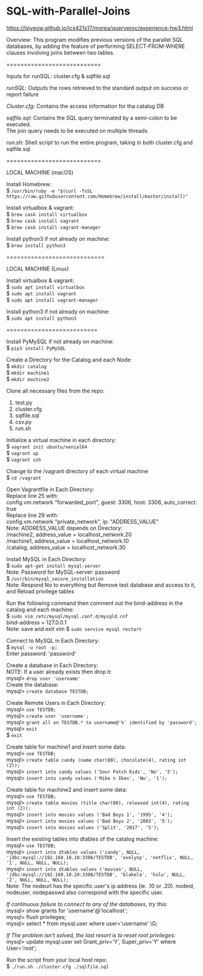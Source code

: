 # SQL-with-Parallel-Joins
https://lipyeow.github.io/ics421s17/morea/queryproc/experience-hw3.html

Overview: This program modifies previous versions of the parallel SQL databases,
by adding the feature of performing SELECT-FROM-WHERE clauses involving joins
between two tables.<br />

===========================<br />

Inputs for runSQL: cluster.cfg & sqlfile.sql<br />

*runSQL*: Outputs the rows retrieved to the standard output on success or report
failure<br />

*Cluster.cfg*: Contains the access information for tha catalog DB<br />

*sqlfile.sql*: Contains the SQL query terminated by a semi-colon to be executed.<br />
The join query needs to be executed on multiple threads<br />

*run.sh*: Shell script to run the entire program, taking in both cluster.cfg and
sqlfile.sql<br />

===========================<br />

LOCAL MACHINE (macOS)

Install Homebrew:<br />
$ ```/usr/bin/ruby -e "$(curl -fsSL https://raw.githubusercontent.com/Homebrew/install/master/install)"```<br />

Install virtualbox & vagrant:<br />
$ ```brew cask install virtualbox```<br />
$ ```brew cask install vagrant```<br />
$ ```brew cask install vagrant-manager```<br />

Install python3 if not already on machine: <br />
$ ```brew install python3```<br />

============================

LOCAL MACHINE (Linux)<br />

Install virtualbox & vagrant:<br />
$ ```sudo apt install virtualbox```<br />
$ ```sudo apt install vagrant```<br />
$ ```sudo apt install vagrant-manager```<br />

Install python3 if not already on machine:<br />
$ ```sudo apt install python3```<br />

==========================

Install PyMySQL if not already on machine:<br />
$ ```pip3 install PyMySQL```<br />

Create a Directory for the Catalog and each Node:<br />
$ ```mkdir catalog```<br />
$ ```mkdir machine1```<br />
$ ```mkdir machine2```<br />

Clone all necessary files from the repo:<br />
1) test.py<br />
2) cluster.cfg<br />
3) sqlfile.sql<br />
4) csv.py<br />
5) run.sh<br />

Initialize a virtual machine in each directory:<br />
$ ```vagrant init ubuntu/xenial64```<br />
$ ```vagrant up```<br />
$ ```vagrant ssh```<br />

Change to the /vagrant directory of each virtual machine<br />
$ ```cd /vagrant```<br />

Open Vagrantfile in Each Directory:<br />
Replace line 25 with:<br />
  config.vm.network "forwarded_port", guest: 3306, host: 3306, auto_correct: true<br />
Replace line 29 with:<br />
  config.vm.network "private_network", ip: "ADDRESS_VALUE"<br />
Note: ADDRESS_VALUE depends on Directory:<br />
  /machine2, address_value = localhost_network.20<br />
  /machine1, address_value = localhost_network.10<br />
  /catalog, address_value = localhost_network.30<br />

Install MySQL in Each Directory:<br />
$ ```sudo apt-get install mysql-server```<br />
Note: Password for MySQL-server: password<br />
$ ```/usr/bin/mysql_secure_installation```<br />
Note: Respond No to everything but Remove test database and access to it, and Reload privilege tables<br />

Run the following command then comment out the bind-address in the catalog and each machine: <br />
$ ```sudo vim /etc/mysql/mysql.conf.d/mysqld.cnf```<br />
bind-address = 127.0.0.1<br />
Note: save and exit vim
$ ```sudo service mysql restart```<br />

Connect to MySQL in Each Directory:<br />
$ ```mysql -u root -p;```<br />
Enter password: 'password'<br />

Create a database in Each Directory: <br />
NOTE: If a user already exists then drop it:<br />
mysql> ```drop user 'username'```<br />
Create the database:<br />
mysql> ```create database TESTDB;```<br />

Create Remote Users in Each Directory:<br />
mysql> ```use TESTDB;```<br />
mysql> ```create user 'username';```<br />
mysql> ```grant all on TESTDB.* to username@'%' identified by 'password';```<br />
mysql> ```exit```<br />
$ ```exit```<br />

Create table for machine1 and insert some data:<br />
mysql> ```use TESTDB;```<br />
mysql> ```create table candy (name char(80), chocolate(4), rating int (2));```<br />
mysql> ```insert into candy values ('Sour Patch Kids', 'No', '5');```<br />
mysql> ```insert into candy values ('Mike n Ikes', 'No', '1');```<br />

Create table for machine2 and insert some data:<br />
mysql> ```use TESTDB;```<br />
mysql> ```create table movies (title char(80), released int(4), rating int (2));```<br />
mysql> ```insert into movies values ('Bad Boys 1', '1995', '4');```<br />
mysql> ```insert into movies values ('Bad Boys 2', '2003', '5');```<br />
mysql> ```insert into movies values ('Split', '2017', '5');```<br />

Insert the existing tables into dtables of the catalog machine:<br />
mysql> ```use TESTDB;```<br />
mysql> ```insert into dtables values ('candy', NULL, 'jdbc:mysql://192.168.10.10:3306/TESTDB', 'evelynp', 'netflix', NULL, '1', NULL, NULL, NULL);```<br />
mysql> ```insert into dtables values ('movies', NULL, 'jdbc:mysql://192.168.10.20:3306/TESTDB', 'blakela', 'hulu', NULL, '2', NULL, NULL, NULL);```<br />
Note: The nodeurl has the specific user's ip address (ie. .10 or .20). nodeid, nodeuser, nodepasswd also correspond with the specific user. <br />

*If continuous failure to connect to any of the databases, try this:*<br />
mysql> show grants for 'username'@'localhost';<br />
mysql> flush privileges;<br />
mysql> select * from mysql.user where user='username' \G;<br />

*If The problem isn't solved, the last resort is to reset root privileges:*<br />
mysql> update mysql.user set Grant_priv='Y', Super_priv='Y' where User='root';<br />

Run the script from your local host repo:<br />
$ ```./run.sh ./cluster.cfg ./sqlfile.sql```<br />
